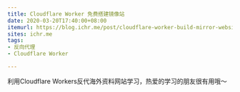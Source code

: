 ```yaml
---
title: Cloudflare Worker 免费搭建镜像站
date: 2020-03-20T17:40:00+08:00
itemurl: https://blog.ichr.me/post/cloudflare-worker-build-mirror-website/
sites: ichr.me
tags:
- 反向代理
- Cloudflare Worker

---
```

利用Cloudflare Workers反代海外资料网站学习，热爱的学习的朋友很有用哦～